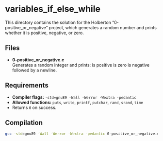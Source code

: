 # variables_if_else_while

This directory contains the solution for the Holberton “0-positive_or_negative” project, which generates a random number and prints whether it is positive, negative, or zero.

## Files

- **0-positive_or_negative.c**  
  Generates a random integer and prints:
 is positive
 is zero
 is negative
followed by a newline.

## Requirements

- **Compiler flags:** `-std=gnu89 -Wall -Werror -Wextra -pedantic`
- **Allowed functions:** `puts`, `write`, `printf`, `putchar`, `rand`, `srand`, `time`
- Returns `0` on success.

## Compilation

```bash
gcc -std=gnu89 -Wall -Werror -Wextra -pedantic 0-positive_or_negative.c -o 0-positive_or_negative
